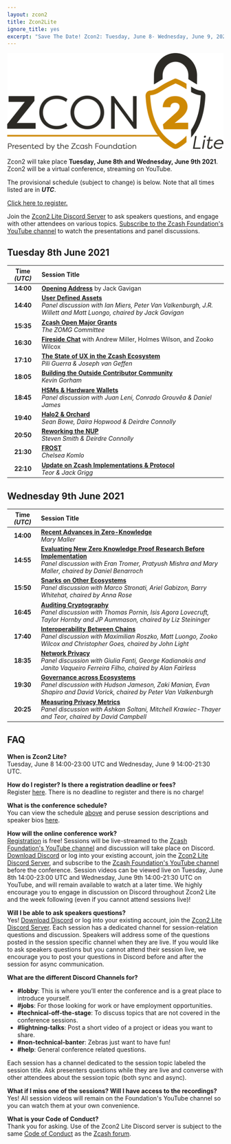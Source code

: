 ```yaml
---
layout: zcon2
title: Zcon2Lite
ignore_title: yes
excerpt: "Save The Date! Zcon2: Tuesday, June 8- Wednesday, June 9, 2021"
---
```


<center><img src="/images/Zcon2_Logo_White.png"></center>

Zcon2 will take place **Tuesday, June 8th and Wednesday, June 9th 2021**. Zcon2 will be a virtual conference, streaming on YouTube. 

The provisional schedule (subject to change) is below. Note that all times listed are in ***UTC***. 

[Click here to register.](https://forms.gle/uXfxFStSVYYGpUQ48)

Join the [Zcon2 Lite Discord Server](https://discord.gg/WbXQTTSGXX) to ask speakers questions, and engage with other attendees on various topics. [Subscribe to the Zcash Foundation's YouTube channel](https://www.youtube.com/channel/UCi01v05DNTUEC_eB0c9rpgQ?) to watch the presentations and panel discussions. 

## Tuesday 8th June 2021

| Time *(UTC)* | Session Title |
| :---: | :-- |
| **14:00** | **[Opening Address](schedule#opening-address)** by Jack Gavigan |
| **14:40** | **[User Defined Assets](schedule#uda-panel)**<br>*Panel discussion with Ian Miers, Peter Van Valkenburgh, J.R. Willett and Matt Luongo, chaired by Jack Gavigan* |
| **15:35** | **[Zcash Open Major Grants](schedule#zomg)**<br>*The ZOMG Committee* |
| **16:30** | **[Fireside Chat](schedule#fireside-chat)** with Andrew Miller, Holmes Wilson, and Zooko Wilcox |
| **17:10** | **[The State of UX in the Zcash Ecosystem](schedule#ux)**<br>*Pili Guerra & Joseph van Geffen* |
| **18:05** | **[Building the Outside Contributor Community](schedule#outside-contributors)**<br>*Kevin Gorham*  |
| **18:45** | **[HSMs & Hardware Wallets](schedule#hsms)**<br>*Panel discussion with Juan Leni, Conrado Grouvêa & Daniel James* |
| **19:40** | **[Halo2 & Orchard](schedule#halo2)**<br>*Sean Bowe, Daira Hopwood & Deirdre Connolly* |
| **20:50** | **[Reworking the NUP](schedule#nup)**<br>*Steven Smith & Deirdre Connolly* |
| **21:30** | **[FROST](schedule#frost)**<br>*Chelsea Komlo* |
| **22:10** | **[Update on Zcash Implementations & Protocol](schedule#implementations)**<br>*Teor & Jack Grigg* |

## Wednesday 9th June 2021

| Time *(UTC)* | Session Title |
| :---: | :-- |
| **14:00** | **[Recent Advances in Zero-Knowledge](schedule#zkresearch)**<br>*Mary Maller* |
| **14:55** | **[Evaluating New Zero Knowledge Proof Research Before Implementation](schedule#evaluating)**<br>*Panel discussion with Eran Tromer, Pratyush Mishra and Mary Maller, chaired by Daniel Benarroch* |
| **15:50** | **[Snarks on Other Ecosystems](schedule#other-snarks)**<br>*Panel discussion with Marco Stronati, Ariel Gabizon, Barry Whitehat, chaired by Anna Rose* |
| **16:45** | **[Auditing Cryptography](schedule#auditing)**<br>*Panel discussion with Thomas Pornin, Isis Agora Lovecruft, Taylor Hornby and JP Aummason, chaired by Liz Steininger* |
| **17:40** | **[Interoperability Between Chains](schedule#interoperability)**<br>*Panel discussion with Maximilian Roszko, Matt Luongo, Zooko Wilcox and Christopher Goes, chaired by John Light* |
| **18:35** | **[Network Privacy](schedule#network-privacy)**<br>*Panel discussion with Giulia Fanti, George Kadianakis and Janito Vaqueiro Ferreira Filho, chaired by Alan Fairless* |
| **19:30** | **[Governance across Ecosystems](schedule#governance)**<br>*Panel discussion with Hudson Jameson, Zaki Manian, Evan Shapiro and David Vorick, chaired by Peter Van Valkenburgh* |
| **20:25** | **[Measuring Privacy Metrics](schedule#privacy-metrics)**<br>*Panel discussion with Ashkan Soltani, Mitchell Krawiec-Thayer and Teor, chaired by David Campbell* |

## FAQ

**When is Zcon2 Lite?**<BR>
Tuesday, June 8 14:00-23:00 UTC and Wednesday, June 9 14:00-21:30 UTC. 

**How do I register? Is there a registration deadline or fees?**<BR>
Register [here](https://forms.gle/uXfxFStSVYYGpUQ48). There is no deadline to register and there is no charge!

**What is the conference schedule?**<BR>
You can view the schedule [above](/zcon/2/#tuesday-8th-june-2021) and peruse session descriptions and speaker bios [here](/zcon/2/schedule/). 

**How will the online conference work?**<BR>
[Registration](https://forms.gle/uXfxFStSVYYGpUQ48) is free! Sessions will be live-streamed to the [Zcash Foundation's YouTube channel](https://www.youtube.com/channel/UCi01v05DNTUEC_eB0c9rpgQ?) and discussion will take place on Discord. [Download Discord](https://discord.com/download) or log into your existing account, join the [Zcon2 Lite Discord Server](https://discord.gg/sMNcpwU39q), and subscribe to the [Zcash Foundation's YouTube channel](https://www.youtube.com/channel/UCi01v05DNTUEC_eB0c9rpgQ?) before the conference. Session videos can be viewed live on Tuesday, June 8th 14:00-23:00 UTC and Wednesday, June 9th 14:00-21:30 UTC on YouTube, and will remain available to watch at a later time. We highly encourage you to engage in discussion on Discord throughout Zcon2 Lite and the week following (even if you cannot attend sessions live)!

**Will I be able to ask speakers questions?**<BR>
Yes! [Download Discord](https://discord.com/download) or log into your existing account, join the [Zcon2 Lite Discord Server](https://discord.gg/sMNcpwU39q). Each session has a dedicated channel for session-relation questions and discussion. Speakers will address some of the questions posted in the session specific channel when they are live. If you would like to ask speakers questions but you cannot attend their session live, we encourage you to post your questions in Discord before and after the session for async communication.

**What are the different Discord Channels for?**
- **&#35;lobby**: This is where you’ll enter the conference and is a great place to introduce yourself.
- **&#35;jobs**: For those looking for work or have employment opportunities.
- **&#35;technical-off-the-stage**: To discuss topics that are not covered in the conference sessions.
- **&#35;lightning-talks**: Post a short video of a project or ideas you want to share.
- **&#35;non-technical-banter**: Zebras just want to have fun!
- **&#35;help**: General conference related questions.

Each session has a channel dedicated to the session topic labeled the session title. Ask presenters questions while they are live and converse with other attendees about the session topic (both sync and async). 

**What if I miss one of the sessions? Will I have access to the recordings?**<BR>
Yes! All session videos will remain on the Foundation's YouTube channel so you can watch them at your own convenience.

**What is your Code of Conduct?**<BR>
Thank you for asking. Use of the Zcon2 Lite Discord server is subject to the same [Code of Conduct](https://forum.zcashcommunity.com/faq) as the [Zcash forum](https://forum.zcashcommunity.com/). 
